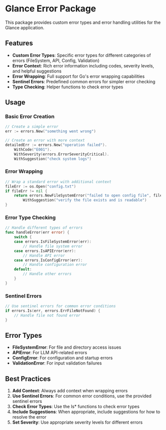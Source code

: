 # Glance Error Package

This package provides custom error types and error handling utilities for the Glance application.

## Features

- **Custom Error Types**: Specific error types for different categories of errors (FileSystem, API, Config, Validation)
- **Error Context**: Rich error information including codes, severity levels, and helpful suggestions
- **Error Wrapping**: Full support for Go's error wrapping capabilities
- **Sentinel Errors**: Predefined common errors for simpler error checking
- **Type Checking**: Helper functions to check error types

## Usage

### Basic Error Creation

```go
// Create a simple error
err := errors.New("something went wrong")

// Create an error with more context
detailedErr := errors.New("operation failed").
    WithCode("E001").
    WithSeverity(errors.ErrorSeverityCritical).
    WithSuggestion("check system logs")
```

### Error Wrapping

```go
// Wrap a standard error with additional context
fileErr := os.Open("config.txt")
if fileErr != nil {
    return errors.NewFileSystemError("failed to open config file", fileErr).
        WithSuggestion("verify the file exists and is readable")
}
```

### Error Type Checking

```go
// Handle different types of errors
func handleError(err error) {
    switch {
    case errors.IsFileSystemError(err):
        // Handle file system error
    case errors.IsAPIError(err):
        // Handle API error
    case errors.IsConfigError(err):
        // Handle configuration error
    default:
        // Handle other errors
    }
}
```

### Sentinel Errors

```go
// Use sentinel errors for common error conditions
if errors.Is(err, errors.ErrFileNotFound) {
    // Handle file not found error
}
```

## Error Types

- **FileSystemError**: For file and directory access issues
- **APIError**: For LLM API-related errors
- **ConfigError**: For configuration and startup errors
- **ValidationError**: For input validation failures

## Best Practices

1. **Add Context**: Always add context when wrapping errors
2. **Use Sentinel Errors**: For common error conditions, use the provided sentinel errors
3. **Check Error Types**: Use the Is* functions to check error types
4. **Include Suggestions**: When appropriate, include suggestions for how to resolve the error
5. **Set Severity**: Use appropriate severity levels for different errors
